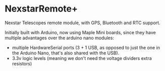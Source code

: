 # NexstarRemote+

Nexstar Telescopes remote module, with GPS, Bluetooth and RTC support.

Initially built with Arduino, now using Maple Mini boards, since they have multiple advantages over the arduino nano modules:
 - multiple HardwareSerial ports (3 + 1 USB, as opposed to just the one in the Arduino Nano, that's also shared with the USB).
 - 3.3v logic levels (meaning we don't need the voltage dividers extra resistors)
